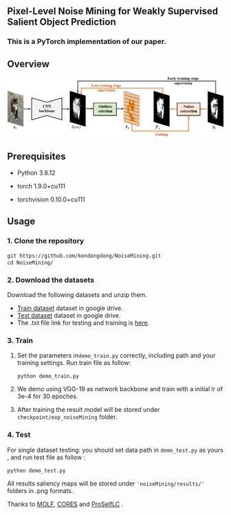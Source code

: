 ## **Pixel-Level Noise Mining for Weakly Supervised Salient Object Prediction**



### This is a PyTorch implementation of our paper.

## Overview

![avatar](https://github.com/kendongdong/NoiseMining/blob/main/overview.png)



## Prerequisites

- Python 3.8.12

- torch 1.9.0+cu111

- torchvision  0.10.0+cu111

  

## Usage

### 1. Clone the repository
```shell
git https://github.com/kendongdong/NoiseMining.git
cd NoiseMining/
```
### 2. Download the datasets
Download the following datasets and unzip them.

* [Train dataset](https://drive.google.com/drive/folders/1A-4YAbJ7ZTjz3bcsJjs9aq_F37C4wIaE) dataset in google drive.
* [Test dataset](https://drive.google.com/drive/folders/1oYPAQzl6-1AeVGP8dJ0IRd6jeVt_T4hK) dataset in google drive.
* The .txt file link for testing and training is [here](https://drive.google.com/drive/folders/1A-4YAbJ7ZTjz3bcsJjs9aq_F37C4wIaE).
### 3. Train
1. Set the  parameters  in`demo_train.py`  correctly, including path and  your training settings. Run train file as follow:

   ```shell
   python demo_train.py
   ```

2. We demo using VGG-19 as network backbone and train with a initial lr of 3e-4 for 30 epoches.

3. After training the result model will be stored under `checkpoint/exp_noiseMining` folder.

### 4. Test
For single dataset testing:  you should set  data path in `demo_test.py` as yours , and run test file as follow :
```shell
python demo_test.py 
```
All results saliency maps will be stored under `'noiseMining/results/'` folders in .png formats.

Thanks to [MOLF](https://github.com/jiwei0921/MoLF), [CORES](https://github.com/UCSC-REAL/cores) and [ProSelfLC](https://github.com/XinshaoAmosWang/ProSelfLC-2021) .


